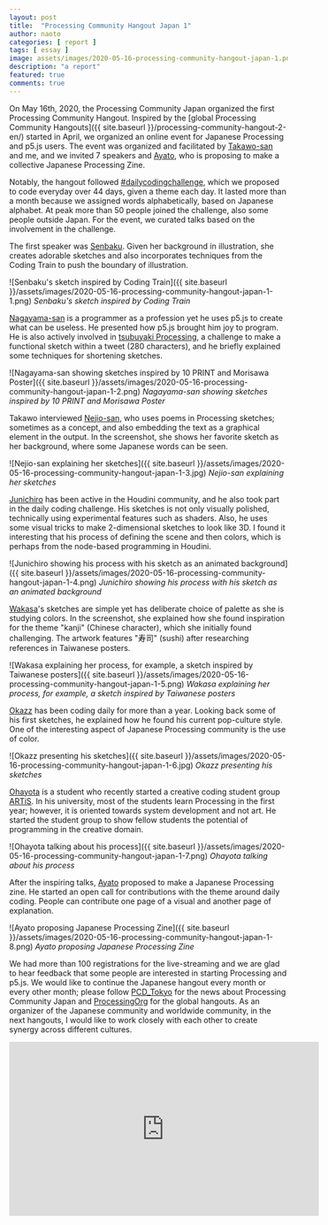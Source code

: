 ```yaml
---
layout: post
title:  "Processing Community Hangout Japan 1"
author: naoto
categories: [ report ]
tags: [ essay ]
image: assets/images/2020-05-16-processing-community-hangout-japan-1.png
description: "a report"
featured: true
comments: true
---
```


On May 16th, 2020, the Processing Community Japan organized the first Processing Community Hangout. Inspired by the [global Processing Community Hangouts]({{ site.baseurl }}/processing-community-hangout-2-en/) started in April, we organized an online event for Japanese Processing and p5.js users. The event was organized and facilitated by [Takawo-san](https://twitter.com/takawo/) and me, and we invited 7 speakers and [Ayato](https://twitter.com/dn0t_), who is proposing to make a collective Japanese Processing Zine.

Notably, the hangout followed [#dailycodingchallenge](https://twitter.com/hashtag/dailycodingchallenge), which we proposed to code everyday over 44 days, given a theme each day. It lasted more than a month because we assigned words alphabetically, based on Japanese alphabet. At peak more than 50 people joined the challenge, also some people outside Japan. For the event, we curated talks based on the involvement in the challenge.

The first speaker was [Senbaku](https://twitter.com/senbaku). Given her background in illustration, she creates adorable sketches and also incorporates techniques from the Coding Train to push the boundary of illustration.

![Senbaku's sketch inspired by Coding Train]({{ site.baseurl }}/assets/images/2020-05-16-processing-community-hangout-japan-1-1.png)
*Senbaku's sketch inspired by Coding Train*

[Nagayama-san](https://twitter.com/nagayama/) is a programmer as a profession yet he uses p5.js to create what can be useless. He presented how p5.js brought him joy to program. He is also actively involved in [tsubuyaki Processing](https://twitter.com/search?q=%23%E3%81%A4%E3%81%B6%E3%82%84%E3%81%8DProcessing), a challenge to make a functional sketch within a tweet (280 characters), and he briefly explained some techniques for shortening sketches.

![Nagayama-san showing sketches inspired by 10 PRINT and Morisawa Poster]({{ site.baseurl }}/assets/images/2020-05-16-processing-community-hangout-japan-1-2.png)
*Nagayama-san showing sketches inspired by 10 PRINT and Morisawa Poster*

Takawo interviewed [Nejio-san](https://twitter.com/akane45_gun), who uses poems in Processing sketches; sometimes as a concept, and also embedding the text as a graphical element in the output. In the screenshot, she shows her favorite sketch as her background, where some Japanese words can be seen.

![Nejio-san explaining her sketches]({{ site.baseurl }}/assets/images/2020-05-16-processing-community-hangout-japan-1-3.jpg)
*Nejio-san explaining her sketches*

[Junichiro](https://twitter.com/jhorikawa_err) has been active in the Houdini community, and he also took part in the daily coding challenge. His sketches is not only visually polished, technically using experimental features such as shaders. Also, he uses some visual tricks to make 2-dimensional sketches to look like 3D. I found it interesting that his process of defining the scene and then colors, which is perhaps from the node-based programming in Houdini.

![Junichiro showing his process with his sketch as an animated background]({{ site.baseurl }}/assets/images/2020-05-16-processing-community-hangout-japan-1-4.png)
*Junichiro showing his process with his sketch as an animated background*

[Wakasa](https://twitter.com/wks_jp)'s sketches are simple yet has deliberate choice of palette as she is studying colors. In the screenshot, she explained how she found inspiration for the theme "kanji" (Chinese character), which she initially found challenging. The artwork features "寿司" (sushi) after researching references in Taiwanese posters.

![Wakasa explaining her process, for example, a sketch inspired by Taiwanese posters]({{ site.baseurl }}/assets/images/2020-05-16-processing-community-hangout-japan-1-5.png)
*Wakasa explaining her process, for example, a sketch inspired by Taiwanese posters*

[Okazz](https://twitter.com/okazz_) has been coding daily for more than a year. Looking back some of his first sketches, he explained how he found his current pop-culture style. One of the interesting aspect of Japanese Processing community is the use of color.

![Okazz presenting his sketches]({{ site.baseurl }}/assets/images/2020-05-16-processing-community-hangout-japan-1-6.jpg)
*Okazz presenting his sketches*

[Ohayota](https://twitter.com/ohayoooota) is a student who recently started a creative coding student group [ARTiS](https://twitter.com/ARTiS_CCC). In his university, most of the students learn Processing in the first year; however, it is oriented towards system development and not art. He started the student group to show fellow students the potential of programming in the creative domain.

![Ohayota talking about his process]({{ site.baseurl }}/assets/images/2020-05-16-processing-community-hangout-japan-1-7.png)
*Ohayota talking about his process*

After the inspiring talks, [Ayato](https://twitter.com/dn0t_) proposed to make a Japanese Processing zine. He started an open call for contributions with the theme around daily coding. People can contribute one page of a visual and another page of explanation.

![Ayato proposing Japanese Processing Zine]({{ site.baseurl }}/assets/images/2020-05-16-processing-community-hangout-japan-1-8.png)
*Ayato proposing Japanese Processing Zine*

We had more than 100 registrations for the live-streaming and we are glad to hear feedback that some people are interested in starting Processing and p5.js. We would like to continue the Japanese hangout every month or every other month; please follow [PCD_Tokyo](https://twitter.com/PCD_Tokyo) for the news about Processing Community Japan and [ProcessingOrg](https://twitter.com/ProcessingOrg) for the global hangouts. As an organizer of the Japanese community and worldwide community, in the next hangouts, I would like to work closely with each other to create synergy across different cultures.

<iframe width="560" height="315" src="https://www.youtube.com/embed/QnjdU-YUKSU" frameborder="0" allow="accelerometer; autoplay; encrypted-media; gyroscope; picture-in-picture" allowfullscreen></iframe>